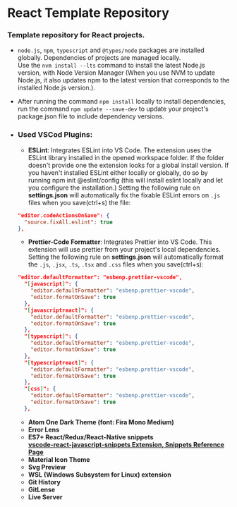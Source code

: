 # React Template Repository
### Template repository for React projects.

- `node.js`, `npm`, `typescript` and `@types/node` packages are installed globally. Dependencies of projects are managed locally.<br>
  Use the `nvm install --lts` command to install the latest Node.js version, with Node Version Manager (When you use NVM to update Node.js, it also updates npm to the latest version that corresponds to the installed Node.js version.).

- After running the command `npm install` locally to install dependencies, run the command `npm update --save-dev` to update your project's package.json file to include dependency versions.

- ### Used VSCod Plugins:
  - **ESLint**: Integrates ESLint into VS Code. The extension uses the ESLint library installed in the opened workspace folder. If the folder doesn't provide one the extension looks for a global install version. If you haven't installed ESLint either locally or globally, do so by running npm init @eslint/config (this will install eslint locally and let you configure the installation.)
  Setting the following rule on **settings.json** will automatically fix the fixable ESLint errors on `.js` files when you save(ctrl+s) the file:
  ```json
  "editor.codeActionsOnSave": {
    "source.fixAll.eslint": true
  },
  ```
  - **Prettier-Code Formatter**: Integrates Prettier into VS Code. This extension will use prettier from your project's local dependencies.
  Setting the following rule on **settings.json** will automatically format the `.js`, `.jsx`, `.ts`, `.tsx` and `.css` files when you save(ctrl+s):
  ```json
  "editor.defaultFormatter": "esbenp.prettier-vscode",
    "[javascript]": {
      "editor.defaultFormatter": "esbenp.prettier-vscode",
      "editor.formatOnSave": true
    },
    "[javascriptreact]": {
      "editor.defaultFormatter": "esbenp.prettier-vscode",
      "editor.formatOnSave": true
    },
    "[typescript]": {
      "editor.defaultFormatter": "esbenp.prettier-vscode",
      "editor.formatOnSave": true
    },
    "[typescriptreact]": {
      "editor.defaultFormatter": "esbenp.prettier-vscode",
      "editor.formatOnSave": true
    },
    "[css]": {
      "editor.defaultFormatter": "esbenp.prettier-vscode",
      "editor.formatOnSave": true
    },
  ```
  - **Atom One Dark Theme (font: Fira Mono Medium)**
  - **Error Lens**
  - **ES7+ React/Redux/React-Native snippets** <br> [**vscode-react-javascript-snippets Extension, Snippets Reference Page**](https://github.com/r5n-dev/vscode-react-javascript-snippets/blob/HEAD/docs/Snippets.md "github.com/r5n-dev/vscode-react-javascript-snippets/")
  - **Material Icon Theme**
  - **Svg Preview**
  - **WSL (Windows Subsystem for Linux) extension**
  - **Git History**
  - **GitLense**
  - **Live Server**
